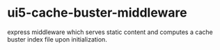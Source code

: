 ui5-cache-buster-middleware
===========================

express middleware which serves static content and computes a cache buster index file upon initialization.

